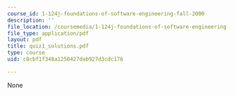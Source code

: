 ```yaml
---
course_id: 1-124j-foundations-of-software-engineering-fall-2000
description: ''
file_location: /coursemedia/1-124j-foundations-of-software-engineering-fall-2000/c8cbf1f348a1250427dab927d3cdc176_quiz1_solutions.pdf
file_type: application/pdf
layout: pdf
title: quiz1_solutions.pdf
type: course
uid: c8cbf1f348a1250427dab927d3cdc176

---
```

None